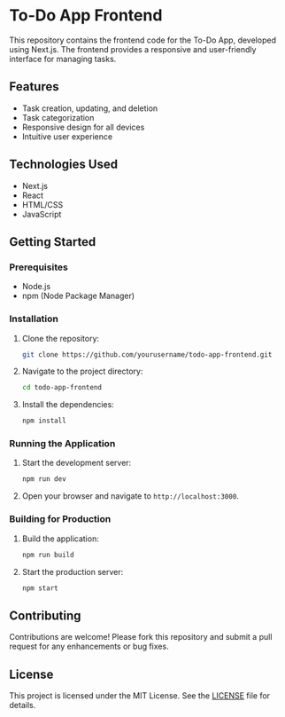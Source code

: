 # To-Do App Frontend

This repository contains the frontend code for the To-Do App, developed using Next.js. The frontend provides a responsive and user-friendly interface for managing tasks.

## Features

- Task creation, updating, and deletion
- Task categorization
- Responsive design for all devices
- Intuitive user experience

## Technologies Used

- Next.js
- React
- HTML/CSS
- JavaScript

## Getting Started

### Prerequisites

- Node.js
- npm (Node Package Manager)

### Installation

1. Clone the repository:
    ```bash
    git clone https://github.com/yourusername/todo-app-frontend.git
    ```
2. Navigate to the project directory:
    ```bash
    cd todo-app-frontend
    ```
3. Install the dependencies:
    ```bash
    npm install
    ```

### Running the Application

1. Start the development server:
    ```bash
    npm run dev
    ```
2. Open your browser and navigate to `http://localhost:3000`.

### Building for Production

1. Build the application:
    ```bash
    npm run build
    ```
2. Start the production server:
    ```bash
    npm start
    ```

## Contributing

Contributions are welcome! Please fork this repository and submit a pull request for any enhancements or bug fixes.

## License

This project is licensed under the MIT License. See the [LICENSE](./LICENSE) file for details.
